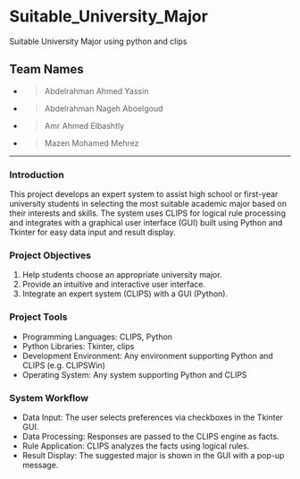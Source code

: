 # Suitable_University_Major
Suitable University Major using python and clips

## Team Names
 - > Abdelrahman Ahmed Yassin
 - > Abdelrahman Nageh Aboelgoud
 - > Amr Ahmed Elbashtly
 - > Mazen Mohamed Mehrez

---
### Introduction
This project develops an expert system to assist high school or first-year university students in selecting the most suitable academic major based on their interests and skills. The system uses CLIPS for logical rule processing and integrates with a graphical user interface (GUI) built using Python and Tkinter for easy data input and result display.

### Project Objectives
  1. Help students choose an appropriate university major.
  2. Provide an intuitive and interactive user interface.
  3. Integrate an expert system (CLIPS) with a GUI (Python).

### Project Tools
 - Programming Languages: CLIPS, Python
 - Python Libraries: Tkinter, clips
 - Development Environment: Any environment supporting Python and CLIPS (e.g. CLIPSWin)
 - Operating System: Any system supporting Python and CLIPS

### System Workflow
 * Data Input: The user selects preferences via checkboxes in the Tkinter GUI.
 * Data Processing: Responses are passed to the CLIPS engine as facts.
 * Rule Application: CLIPS analyzes the facts using logical rules.
 * Result Display: The suggested major is shown in the GUI with a pop-up message.
